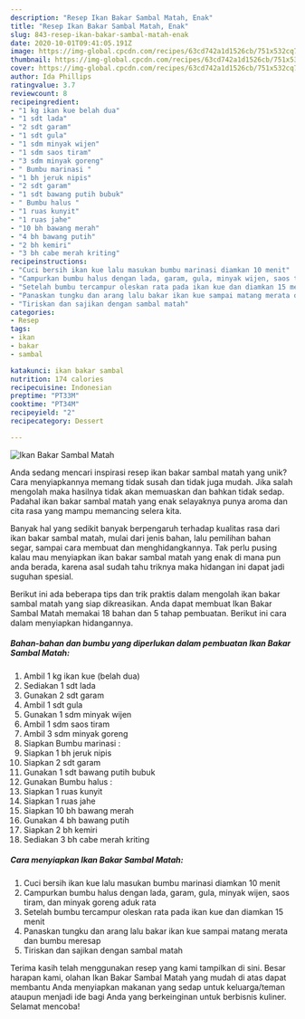```yaml
---
description: "Resep Ikan Bakar Sambal Matah, Enak"
title: "Resep Ikan Bakar Sambal Matah, Enak"
slug: 843-resep-ikan-bakar-sambal-matah-enak
date: 2020-10-01T09:41:05.191Z
image: https://img-global.cpcdn.com/recipes/63cd742a1d1526cb/751x532cq70/ikan-bakar-sambal-matah-foto-resep-utama.jpg
thumbnail: https://img-global.cpcdn.com/recipes/63cd742a1d1526cb/751x532cq70/ikan-bakar-sambal-matah-foto-resep-utama.jpg
cover: https://img-global.cpcdn.com/recipes/63cd742a1d1526cb/751x532cq70/ikan-bakar-sambal-matah-foto-resep-utama.jpg
author: Ida Phillips
ratingvalue: 3.7
reviewcount: 8
recipeingredient:
- "1 kg ikan kue belah dua"
- "1 sdt lada"
- "2 sdt garam"
- "1 sdt gula"
- "1 sdm minyak wijen"
- "1 sdm saos tiram"
- "3 sdm minyak goreng"
- " Bumbu marinasi "
- "1 bh jeruk nipis"
- "2 sdt garam"
- "1 sdt bawang putih bubuk"
- " Bumbu halus "
- "1 ruas kunyit"
- "1 ruas jahe"
- "10 bh bawang merah"
- "4 bh bawang putih"
- "2 bh kemiri"
- "3 bh cabe merah kriting"
recipeinstructions:
- "Cuci bersih ikan kue lalu masukan bumbu marinasi diamkan 10 menit"
- "Campurkan bumbu halus dengan lada, garam, gula, minyak wijen, saos tiram, dan minyak goreng aduk rata"
- "Setelah bumbu tercampur oleskan rata pada ikan kue dan diamkan 15 menit"
- "Panaskan tungku dan arang lalu bakar ikan kue sampai matang merata dan bumbu meresap"
- "Tiriskan dan sajikan dengan sambal matah"
categories:
- Resep
tags:
- ikan
- bakar
- sambal

katakunci: ikan bakar sambal 
nutrition: 174 calories
recipecuisine: Indonesian
preptime: "PT33M"
cooktime: "PT34M"
recipeyield: "2"
recipecategory: Dessert

---
```



![Ikan Bakar Sambal Matah](https://img-global.cpcdn.com/recipes/63cd742a1d1526cb/751x532cq70/ikan-bakar-sambal-matah-foto-resep-utama.jpg)

Anda sedang mencari inspirasi resep ikan bakar sambal matah yang unik? Cara menyiapkannya memang tidak susah dan tidak juga mudah. Jika salah mengolah maka hasilnya tidak akan memuaskan dan bahkan tidak sedap. Padahal ikan bakar sambal matah yang enak selayaknya punya aroma dan cita rasa yang mampu memancing selera kita.

Banyak hal yang sedikit banyak berpengaruh terhadap kualitas rasa dari ikan bakar sambal matah, mulai dari jenis bahan, lalu pemilihan bahan segar, sampai cara membuat dan menghidangkannya. Tak perlu pusing kalau mau menyiapkan ikan bakar sambal matah yang enak di mana pun anda berada, karena asal sudah tahu triknya maka hidangan ini dapat jadi suguhan spesial.




Berikut ini ada beberapa tips dan trik praktis dalam mengolah ikan bakar sambal matah yang siap dikreasikan. Anda dapat membuat Ikan Bakar Sambal Matah memakai 18 bahan dan 5 tahap pembuatan. Berikut ini cara dalam menyiapkan hidangannya.

<!--inarticleads1-->

##### Bahan-bahan dan bumbu yang diperlukan dalam pembuatan Ikan Bakar Sambal Matah:

1. Ambil 1 kg ikan kue (belah dua)
1. Sediakan 1 sdt lada
1. Gunakan 2 sdt garam
1. Ambil 1 sdt gula
1. Gunakan 1 sdm minyak wijen
1. Ambil 1 sdm saos tiram
1. Ambil 3 sdm minyak goreng
1. Siapkan  Bumbu marinasi :
1. Siapkan 1 bh jeruk nipis
1. Siapkan 2 sdt garam
1. Gunakan 1 sdt bawang putih bubuk
1. Gunakan  Bumbu halus :
1. Siapkan 1 ruas kunyit
1. Siapkan 1 ruas jahe
1. Siapkan 10 bh bawang merah
1. Gunakan 4 bh bawang putih
1. Siapkan 2 bh kemiri
1. Sediakan 3 bh cabe merah kriting




<!--inarticleads2-->

##### Cara menyiapkan Ikan Bakar Sambal Matah:

1. Cuci bersih ikan kue lalu masukan bumbu marinasi diamkan 10 menit
1. Campurkan bumbu halus dengan lada, garam, gula, minyak wijen, saos tiram, dan minyak goreng aduk rata
1. Setelah bumbu tercampur oleskan rata pada ikan kue dan diamkan 15 menit
1. Panaskan tungku dan arang lalu bakar ikan kue sampai matang merata dan bumbu meresap
1. Tiriskan dan sajikan dengan sambal matah




Terima kasih telah menggunakan resep yang kami tampilkan di sini. Besar harapan kami, olahan Ikan Bakar Sambal Matah yang mudah di atas dapat membantu Anda menyiapkan makanan yang sedap untuk keluarga/teman ataupun menjadi ide bagi Anda yang berkeinginan untuk berbisnis kuliner. Selamat mencoba!
